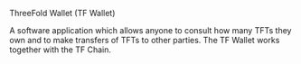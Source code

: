 ThreeFold Wallet (TF Wallet)

A software application which allows anyone to consult how many TFTs they own and to make transfers of TFTs to other parties. The TF Wallet works together with the TF Chain.
